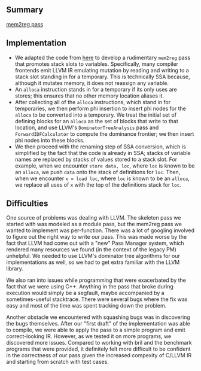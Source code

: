 ## Summary

[mem2reg pass](https://github.com/rcplane/llvm-pass-skeleton/blob/master/skeleton/Skeleton.cpp)

## Implementation

- We adapted the code from [here](https://www.zzzconsulting.se/2018/07/16/llvm-exercise.html#experiment) to develop a rudimentary `mem2reg` pass that promotes stack slots to variables. Specifically, many compiler frontends emit LLVM IR emulating mutation by reading and writing to a stack
  slot standing in for a temporary. This is technically SSA because, although it mutates memory, it does not reassign any variable.
- An `alloca` instruction stands in for a temporary if its only uses are stores; this ensures that no other memory location aliases it.
- After collecting all of the `alloca` instructions, which stand in for temporaries, we then perform phi insertion to insert phi nodes for the
  `alloca` to be converted into a temporary. We treat the initial set of defining blocks for an `alloca` as the set of blocks that write to that location, and use LLVM's `DominatorTreeAnalysis` pass and `ForwardIDFCalculator` to compute the dominance frontier; we then insert phi nodes into these blocks.
- We then proceed with the renaming step of SSA conversion, which is simplified by the fact that the code is already in SSA; stacks of variable names are replaced by stacks of values stored to a stack slot. For example, when we encounter `store data, loc`, where `loc` is known to be an `alloca`, we push `data` onto the stack of definitions for `loc`. Then, when we encounter `x = load loc`, where `loc` is known to be an `alloca`, we replace all uses of `x` with the top of the definitions stack for `loc`.

## Difficulties

One source of problems was dealing with LLVM. The skeleton pass we started with
was modeled as a module pass, but the mem2reg pass we wanted to implement was
per-function. There was a lot of googling involved to figure out the right way
to write our pass. This was made worse by the fact that LLVM had come out with a
"new" Pass Manager system, which rendered many resources we found (in the
context of the legacy PM) unhelpful. We needed to use LLVM's dominator tree
algorithms for our implementations as well, so we had to get extra familiar with
the LLVM library.

We also ran into issues while programming that were exacerbated by the fact that
we were using C++. Anything in the pass that broke during execution would simply
be a segfault, maybe accompanied by a sometimes-useful stacktrace. There were
several bugs where the fix was easy and most of the time was spent tracking down
the problem.

Another obstacle we encountered with squashing bugs was in discovering the bugs
themselves. After our "first draft" of the implementation was able to compile,
we were able to apply the pass to a simple program and emit correct-looking IR.
However, as we tested it on more programs, we discovered more issues. Compared
to working with bril and the benchmark programs that were provided, it
definitely felt more difficult to be confident in the correctness of our pass
given the increased compexity of C/LLVM IR and starting from scratch with test
cases.